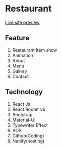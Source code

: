 # Restaurant
[Live site preview](https://m-restaurant.netlify.app/)

## Feature
1. Restaurant Item show
2. Animation
3. About
4. Menu
5. Gallery
6. Contact

## Technology
1. React Js
2. React Router v6
3. Bootstrap
4. Material-UI
5. Typewriter Effect
6. AOS
7. Github(Coding)
8. Netlify(hosting)